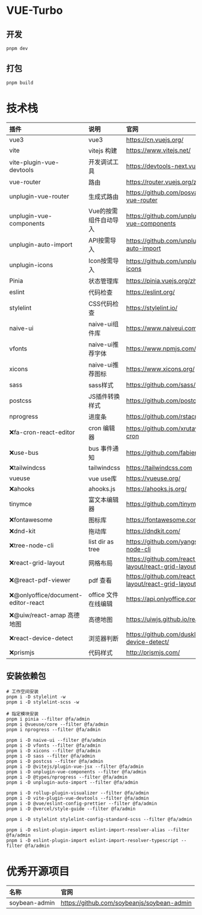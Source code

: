 # VUE-Turbo

## 开发

```
pnpm dev
```

## 打包

```
pnpm build
```

# 技术栈

| 插件                                | 说明                  | 官网                                                   |
| :---------------------------------- | :-------------------- | :----------------------------------------------------- |
| vue3                                | vue3                  | https://cn.vuejs.org/                                  |
| vite                                | vitejs 构建           | https://www.vitejs.net/                                |
| vite-plugin-vue-devtools            | 开发调试工具          | https://devtools-next.vuejs.org/                       |
| vue-router                          | 路由                  | https://router.vuejs.org/zh/                           |
| unplugin-vue-router                 | 生成式路由            | https://github.com/posva/unplugin-vue-router           |
| unplugin-vue-components             | Vue的按需组件自动导入 | https://github.com/unplugin/unplugin-vue-components    |
| unplugin-auto-import                | API按需导入           | https://github.com/unplugin/unplugin-auto-import       |
| unplugin-icons                      | Icon按需导入          | https://github.com/unplugin/unplugin-icons             |
| Pinia                               | 状态管理库            | https://pinia.vuejs.org/zh/                            |
| eslint                              | 代码检查              | https://eslint.org/                                    |
| stylelint                           | CSS代码检查           | https://stylelint.io/                                  |
| naive-ui                            | naive-ui组件库        | https://www.naiveui.com/                               |
| vfonts                              | naive-ui推荐字体      | https://www.npmjs.com/package/vfonts                   |
| xicons                              | naive-ui推荐图标      | https://www.xicons.org/                                |
| sass                                | sass样式              | https://github.com/sass/dart-sass                      |
| postcss                             | JS插件转换样式        | https://github.com/postcss/postcss                     |
| nprogress                           | 进度条                | https://github.com/rstacruz/nprogress                  |
| ❌fa-cron-react-editor              | cron 编辑器           | https://github.com/xrutayisire/react-js-cron           |
| ❌use-bus                           | bus 事件通知          | https://github.com/fabienjuif/use-bus                  |
| ❌tailwindcss                       | tailwindcss           | https://tailwindcss.com                                |
| vueuse                              | vue use库             | https://vueuse.org/                                    |
| ❌ahooks                            | ahooks.js             | https://ahooks.js.org/                                 |
| tinymce                             | 富文本编辑器          | https://github.com/tinymce/tinymce                     |
| ❌fontawesome                       | 图标库                | https://fontawesome.com/                               |
| ❌dnd-kit                           | 拖动库                | https://dndkit.com/                                    |
| ❌tree-node-cli                     | list dir as tree      | https://github.com/yangshun/tree-node-cli              |
| ❌react-grid-layout                 | 网格布局              | https://github.com/react-grid-layout/react-grid-layout |
| ❌@react-pdf-viewer                 | pdf 查看              | https://github.com/react-grid-layout/react-grid-layout |
| ❌@onlyoffice/document-editor-react | office 文件在线编辑   | https://api.onlyoffice.com/                            |
| ❌@uiw/react-amap 高德地图          | 高德地图              | https://uiwjs.github.io/react-amap/                    |
| ❌react-device-detect               | 浏览器判断            | https://github.com/duskload/react-device-detect/       |
| ❌prismjs                           | 代码样式              | http://prismjs.com/                                    |

## 安装依赖包

```
# 工作空间安装
pnpm i -D stylelint -w
pnpm i -D stylelint-scss -w

# 指定模块安装
pnpm i pinia --filter @fa/admin
pnpm i @vueuse/core --filter @fa/admin
pnpm i nprogress --filter @fa/admin

pnpm i -D naive-ui --filter @fa/admin
pnpm i -D vfonts --filter @fa/admin
pnpm i -D xicons --filter @fa/admin
pnpm i -D sass --filter @fa/admin
pnpm i -D postcss --filter @fa/admin
pnpm i -D @vitejs/plugin-vue-jsx --filter @fa/admin
pnpm i -D unplugin-vue-components --filter @fa/admin
pnpm i -D @types/nprogress --filter @fa/admin
pnpm i -D unplugin-auto-import --filter @fa/admin

pnpm i -D rollup-plugin-visualizer --filter @fa/admin
pnpm i -D vite-plugin-vue-devtools --filter @fa/admin
pnpm i -D @vue/eslint-config-prettier --filter @fa/admin
pnpm i -D @vercel/style-guide --filter @fa/admin

pnpm i -D stylelint stylelint-config-standard-scss --filter @fa/admin

pnpm i -D eslint-plugin-import eslint-import-resolver-alias --filter @fa/admin
pnpm i -D eslint-plugin-import eslint-import-resolver-typescript --filter @fa/admin
```

# 优秀开源项目

| 名称          | 官网                                       |
| :------------ | :----------------------------------------- |
| soybean-admin | https://github.com/soybeanjs/soybean-admin |

